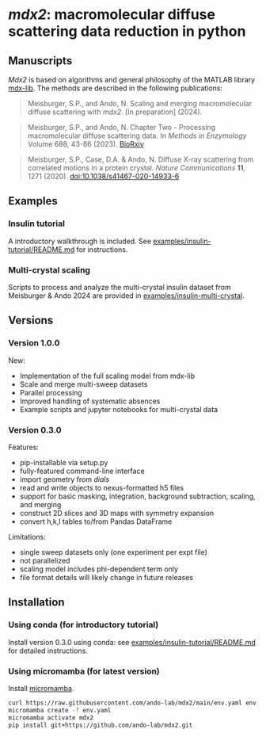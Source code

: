 # *mdx2*: macromolecular diffuse scattering data reduction in python

## Manuscripts

*Mdx2* is based on algorithms and general philosophy of the MATLAB library [mdx-lib](https://github.com/ando-lab/mdx-lib). The methods are described in the following publications:

> Meisburger, S.P., and Ando, N. Scaling and merging macromolecular diffuse scattering with *mdx2*. [In preparation] (2024).

> Meisburger, S.P., and Ando, N. Chapter Two - Processing macromolecular diffuse scattering data. In *Methods in Enzymology* Volume 688, 43-86 (2023). [BioRxiv](https://www.biorxiv.org/content/10.1101/2023.06.04.543637v1)

> Meisburger, S.P., Case, D.A. & Ando, N. Diffuse X-ray scattering from correlated motions in a protein crystal. *Nature Communications* **11**, 1271 (2020). [doi:10.1038/s41467-020-14933-6](https://doi.org/10.1038/s41467-020-14933-6)


## Examples

### Insulin tutorial

A introductory walkthrough is included. See [examples/insulin-tutorial/README.md](examples/insulin-tutorial/README.md) for instructions.

### Multi-crystal scaling

Scripts to process and analyze the multi-crystal insulin dataset from Meisburger & Ando 2024 are provided in [examples/insulin-multi-crystal](examples/insulin-multi-crystal).

## Versions

### Version 1.0.0

New:
- Implementation of the full scaling model from mdx-lib
- Scale and merge multi-sweep datasets
- Parallel processing
- Improved handling of systematic absences
- Example scripts and jupyter notebooks for multi-crystal data

### Version 0.3.0

Features:
- pip-installable via setup.py
- fully-featured command-line interface
- import geometry from *dials*
- read and write objects to nexus-formatted h5 files
- support for basic masking, integration, background subtraction, scaling, and merging
- construct 2D slices and 3D maps with symmetry expansion
- convert h,k,l tables to/from Pandas DataFrame

Limitations:
- single sweep datasets only (one experiment per expt file)
- not parallelized
- scaling model includes phi-dependent term only
- file format details will likely change in future releases

## Installation

### Using conda (for introductory tutorial)

Install version 0.3.0 using conda: see [examples/insulin-tutorial/README.md](examples/insulin-tutorial/README.md) for detailed instructions.

### Using micromamba (for latest version)

Install [micromamba](https://mamba.readthedocs.io/en/latest/installation/micromamba-installation.html).

```bash
curl https://raw.githubusercontent.com/ando-lab/mdx2/main/env.yaml env.yaml
micromamba create -f env.yaml
micromamba activate mdx2
pip install git+https://github.com/ando-lab/mdx2.git
```